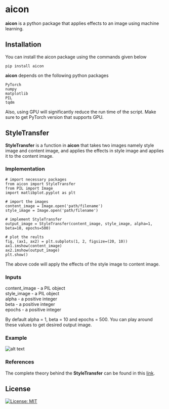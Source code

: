 # aicon
**aicon** is a python package that applies effects to an image using machine learning.

## Installation
You can install the aicon package using the commands given below

`pip install aicon`

**aicon** depends on the following python packages
```
PyTorch
numpy
matplotlib
PIL
tqdm
```
Also, using GPU will significantly reduce the run time of the script. Make sure to get PyTorch version that supports GPU.

## StyleTransfer
**StyleTransfer** is a function in **aicon** that takes two images namely style image and content image, and applies the effects in style image and applies it to the content image.

### Implementation

```
# import necessary packages
from aicon import StyleTransfer
from PIL import Image
import matlibplot.pyplot as plt

# import the images
content_image = Image.open('path/filename')
style_image = Image.open('path/filename')

# implement StyleTransfer
output_image = StyleTransfer(content_image, style_image, alpha=1, beta=10, epochs=500)

# plot the reults
fig, (ax1, ax2) = plt.subplots(1, 2, figsize=(20, 10))
ax1.imshow(content_image)
ax2.imshow(output_image)
plt.show()
```
The above code will apply the effects of the style image to content image.

### Inputs
content_image - a PIL object\
style_image - a PIL object\
alpha - a positive integer\
beta - a positive integer\
epochs - a positive integer

By default alpha = 1, beta = 10 and epochs = 500.
You can play around these values to get desired output image.

### Example
![alt text](https://github.com/dinesh-GDK/aicon/blob/master/aicon/images/Result.png)

### References
The complete theory behind the **StyleTransfer** can be found in this [link](https://www.cv-foundation.org/openaccess/content_cvpr_2016/papers/Gatys_Image_Style_Transfer_CVPR_2016_paper.pdf).

## License
[![License: MIT](https://img.shields.io/badge/License-MIT-yellow.svg)](https://github.com/dinesh-GDK/aicon/blob/master/LICENSE)
